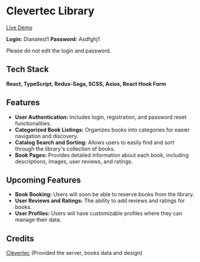 # Clevertec Library

[Live Demo](https://)

**Login:** Dianatest1
**Password:** Asdfghj1

Please do not edit the login and password.

## Tech Stack

**React, TypeScript, Redux-Saga, SCSS, Axios, React Hook Form**

## Features

- **User Authentication:** Includes login, registration, and password reset functionalities.
- **Categorized Book Listings:** Organizes books into categories for easier navigation and discovery.
- **Catalog Search and Sorting:** Allows users to easily find and sort through the library's collection of books.
- **Book Pages:** Provides detailed information about each book, including descriptions, images, user reviews, and ratings.

## Upcoming Features

- **Book Booking:** Users will soon be able to reserve books from the library.
- **User Reviews and Ratings:** The ability to add reviews and ratings for books.
- **User Profiles:** Users will have customizable profiles where they can manage their data.

## Credits

[Clevertec](https://clevertec.ru/ 'Clevertec') (Provided the server, books data and design)
